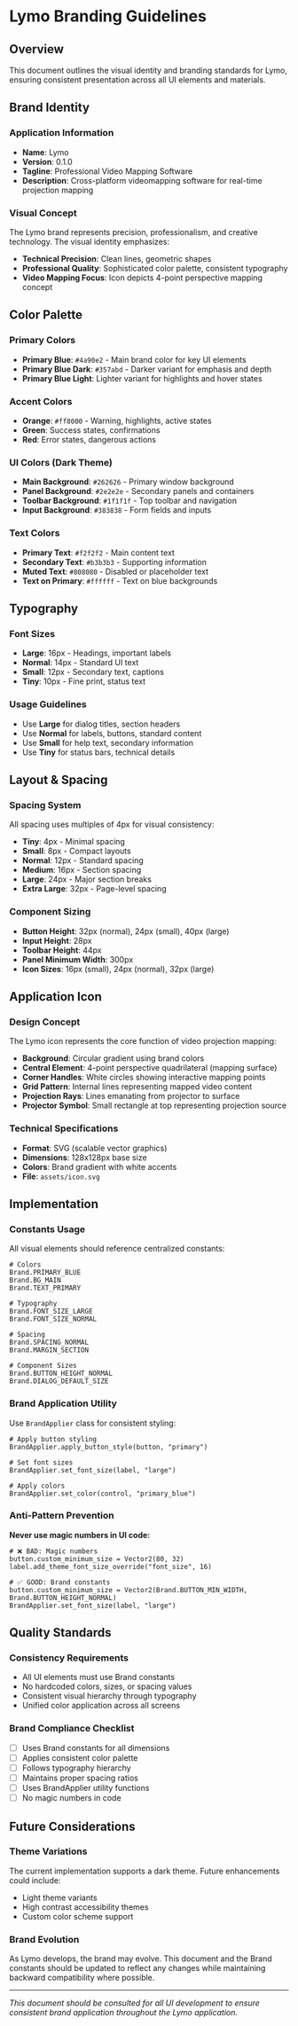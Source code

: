 # Lymo Branding Guidelines

## Overview

This document outlines the visual identity and branding standards for Lymo, ensuring consistent presentation across all UI elements and materials.

## Brand Identity

### Application Information

- **Name**: Lymo
- **Version**: 0.1.0
- **Tagline**: Professional Video Mapping Software
- **Description**: Cross-platform videomapping software for real-time projection mapping

### Visual Concept

The Lymo brand represents precision, professionalism, and creative technology. The visual identity emphasizes:

- **Technical Precision**: Clean lines, geometric shapes
- **Professional Quality**: Sophisticated color palette, consistent typography
- **Video Mapping Focus**: Icon depicts 4-point perspective mapping concept

## Color Palette

### Primary Colors

- **Primary Blue**: `#4a90e2` - Main brand color for key UI elements
- **Primary Blue Dark**: `#357abd` - Darker variant for emphasis and depth
- **Primary Blue Light**: Lighter variant for highlights and hover states

### Accent Colors

- **Orange**: `#ff8000` - Warning, highlights, active states
- **Green**: Success states, confirmations
- **Red**: Error states, dangerous actions

### UI Colors (Dark Theme)

- **Main Background**: `#262626` - Primary window background
- **Panel Background**: `#2e2e2e` - Secondary panels and containers
- **Toolbar Background**: `#1f1f1f` - Top toolbar and navigation
- **Input Background**: `#383838` - Form fields and inputs

### Text Colors

- **Primary Text**: `#f2f2f2` - Main content text
- **Secondary Text**: `#b3b3b3` - Supporting information
- **Muted Text**: `#808080` - Disabled or placeholder text
- **Text on Primary**: `#ffffff` - Text on blue backgrounds

## Typography

### Font Sizes

- **Large**: 16px - Headings, important labels
- **Normal**: 14px - Standard UI text
- **Small**: 12px - Secondary text, captions
- **Tiny**: 10px - Fine print, status text

### Usage Guidelines

- Use **Large** for dialog titles, section headers
- Use **Normal** for labels, buttons, standard content
- Use **Small** for help text, secondary information
- Use **Tiny** for status bars, technical details

## Layout & Spacing

### Spacing System

All spacing uses multiples of 4px for visual consistency:

- **Tiny**: 4px - Minimal spacing
- **Small**: 8px - Compact layouts
- **Normal**: 12px - Standard spacing
- **Medium**: 16px - Section spacing
- **Large**: 24px - Major section breaks
- **Extra Large**: 32px - Page-level spacing

### Component Sizing

- **Button Height**: 32px (normal), 24px (small), 40px (large)
- **Input Height**: 28px
- **Toolbar Height**: 44px
- **Panel Minimum Width**: 300px
- **Icon Sizes**: 16px (small), 24px (normal), 32px (large)

## Application Icon

### Design Concept

The Lymo icon represents the core function of video projection mapping:

- **Background**: Circular gradient using brand colors
- **Central Element**: 4-point perspective quadrilateral (mapping surface)
- **Corner Handles**: White circles showing interactive mapping points
- **Grid Pattern**: Internal lines representing mapped video content
- **Projection Rays**: Lines emanating from projector to surface
- **Projector Symbol**: Small rectangle at top representing projection source

### Technical Specifications

- **Format**: SVG (scalable vector graphics)
- **Dimensions**: 128x128px base size
- **Colors**: Brand gradient with white accents
- **File**: `assets/icon.svg`

## Implementation

### Constants Usage

All visual elements should reference centralized constants:

```gdscript
# Colors
Brand.PRIMARY_BLUE
Brand.BG_MAIN
Brand.TEXT_PRIMARY

# Typography
Brand.FONT_SIZE_LARGE
Brand.FONT_SIZE_NORMAL

# Spacing
Brand.SPACING_NORMAL
Brand.MARGIN_SECTION

# Component Sizes
Brand.BUTTON_HEIGHT_NORMAL
Brand.DIALOG_DEFAULT_SIZE
```

### Brand Application Utility

Use `BrandApplier` class for consistent styling:

```gdscript
# Apply button styling
BrandApplier.apply_button_style(button, "primary")

# Set font sizes
BrandApplier.set_font_size(label, "large")

# Apply colors
BrandApplier.set_color(control, "primary_blue")
```

### Anti-Pattern Prevention

**Never use magic numbers in UI code:**

```gdscript
# ❌ BAD: Magic numbers
button.custom_minimum_size = Vector2(80, 32)
label.add_theme_font_size_override("font_size", 16)

# ✅ GOOD: Brand constants
button.custom_minimum_size = Vector2(Brand.BUTTON_MIN_WIDTH, Brand.BUTTON_HEIGHT_NORMAL)
BrandApplier.set_font_size(label, "large")
```

## Quality Standards

### Consistency Requirements

- All UI elements must use Brand constants
- No hardcoded colors, sizes, or spacing values
- Consistent visual hierarchy through typography
- Unified color application across all screens

### Brand Compliance Checklist

- [ ] Uses Brand constants for all dimensions
- [ ] Applies consistent color palette
- [ ] Follows typography hierarchy
- [ ] Maintains proper spacing ratios
- [ ] Uses BrandApplier utility functions
- [ ] No magic numbers in code

## Future Considerations

### Theme Variations

The current implementation supports a dark theme. Future enhancements could include:

- Light theme variants
- High contrast accessibility themes
- Custom color scheme support

### Brand Evolution

As Lymo develops, the brand may evolve. This document and the Brand constants should be updated to reflect any changes while maintaining backward compatibility where possible.

---

*This document should be consulted for all UI development to ensure consistent brand application throughout the Lymo application.*